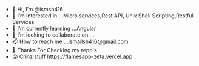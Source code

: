 - 👋 Hi, I’m @ismsh416
- 👀 I’m interested in ...Micro services,Rest API, Unix Shell Scripting,Restful Services
- 🌱 I’m currently learning ...Angular
- 💞️ I’m looking to collaborate on ...
- 📫 How to reach me ...ismailsh416@gmail.com
- 💜 Thanks For Checking my repo's
- 😛 Crinz stuff https://flamesapp-zeta.vercel.app

<!---
ismsh416/ismsh416 is a ✨ special ✨ repository because its `README.md` (this file) appears on your GitHub profile.
You can click the Preview link to take a look at your changes.
--->
